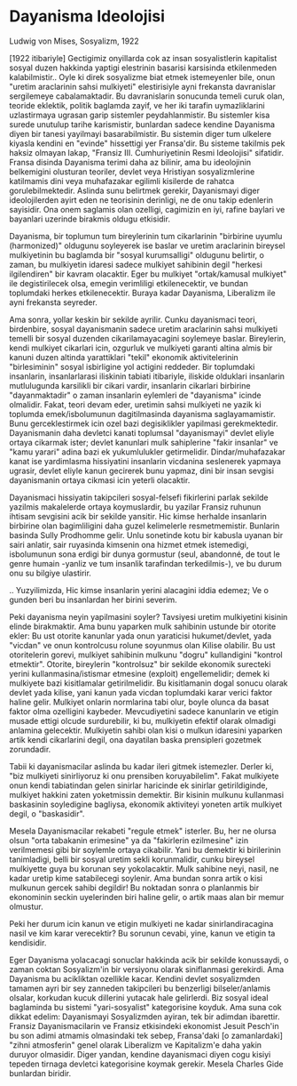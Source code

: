 # Dayanisma Ideolojisi

Ludwig von Mises, Sosyalizm, 1922

[1922 itibariyle] Gectigimiz onyillarda cok az insan sosyalistlerin kapitalist sosyal duzen hakkinda yaptigi elestrinin basarisi karsisinda etkilenmeden kalabilmistir.. Oyle ki direk sosyalizme biat etmek istemeyenler bile, onun "uretim araclarinin sahsi mulkiyeti" elestirisiyle ayni frekansta davranislar sergilemeye cabalamaktadir. Bu davranislarin sonucunda temeli curuk olan, teoride eklektik, politik baglamda zayif, ve her iki tarafin uymazliklarini uzlastirmaya ugrasan garip sistemler peydahlanmistir. Bu sistemler kisa surede unutulup tarihe karismistir, bunlardan sadece kendine Dayanisma diyen bir tanesi yayilmayi basarabilmistir. Bu sistemin diger tum ulkelere kiyasla kendini en "evinde" hissettigi yer Fransa'dir. Bu sisteme takilmis pek haksiz olmayan lakap, "Fransiz III. Cumhuriyetinin Resmi Ideolojisi" sifatidir. Fransa disinda Dayanisma terimi daha az bilinir, ama bu ideolojinin belkemigini olusturan teoriler, devlet veya Hristiyan sosyalizmlerine katilmamis dini veya muhafazakar egilimli kisilerde de rahatca gorulebilmektedir. Aslinda sunu belirtmek gerekir, Dayanismayi diger ideolojilerden ayirt eden ne teorisinin derinligi, ne de onu takip edenlerin sayisidir. Ona onem saglamis olan ozelligi, cagimizin en iyi, rafine baylari ve bayanlari uzerinde birakmis oldugu etkisidir.

Dayanisma, bir toplumun tum bireylerinin tum cikarlarinin "birbirine uyumlu (harmonized)" oldugunu soyleyerek ise baslar ve uretim araclarinin bireysel mulkiyetinin bu baglamda bir "sosyal kurumsalligi" oldugunu belirtir, o zaman, bu mulkiyetin idaresi sadece mulkiyet sahibinin degil "herkesi ilgilendiren" bir kavram olacaktir. Eger bu mulkiyet "ortak/kamusal mulkiyet" ile degistirilecek olsa, emegin verimliligi etkilenecektir, ve bundan toplumdaki herkes etkilenecektir. Buraya kadar Dayanisma, Liberalizm ile ayni frekansta seyreder.

Ama sonra, yollar keskin bir sekilde ayrilir. Cunku dayanismaci teori, birdenbire, sosyal dayanismanin sadece uretim araclarinin sahsi mulkiyeti temelli bir sosyal duzenden cikarilamayacagini soylemeye baslar. Bireylerin, kendi mulkiyet cikarlari icin, ozgurluk ve mulkiyeti garanti altina almis bir kanuni duzen altinda yarattiklari "tekil" ekonomik aktivitelerinin "birlesiminin" sosyal isbirligine yol actigini reddeder. Bir toplumdaki insanlarin, insanlarlarasi iliskinin tabiati itibariyle, iliskide olduklari insanlarin mutlulugunda karsilikli bir cikari vardir, insanlarin cikarlari birbirine "dayanmaktadir" o zaman insanlarin eylemleri de "dayanisma" icinde olmalidir. Fakat, teori devam eder, uretimin sahsi mulkiyeti ne yazik ki toplumda emek/isbolumunun dagitilmasinda dayanisma saglayamamistir. Bunu gerceklestirmek icin ozel bazi degisiklikler yapilmasi gerekmektedir. Dayanismanin daha devletci kanati toplumsal "dayanismayi" devlet eliyle ortaya cikarmak ister; devlet kanunlari mulk sahiplerine "fakir insanlar" ve "kamu yarari" adina bazi ek yukumlulukler getirmelidir. Dindar/muhafazakar kanat ise yardimlasma hissiyatini insanlarin vicdanina seslenerek yapmaya ugrasir, devlet eliyle kanun gecirerek bunu yapmaz, dini bir insan sevgisi dayanismanin ortaya cikmasi icin yeterli olacaktir.

Dayanismaci hissiyatin takipcileri sosyal-felsefi fikirlerini parlak sekilde yazilmis makalelerde ortaya koymuslardir, bu yazilar Fransiz ruhunun ihtisam sevgisini acik bir sekilde yansitir. Hic kimse herhalde insanlarin birbirine olan bagimliligini daha guzel kelimelerle resmetmemistir. Bunlarin basinda Sully Prodhomme gelir. Unlu sonetinde kotu bir kabusla uyanan bir sairi anlatir, sair ruyasinda kimsenin ona hizmet etmek istemedigi, isbolumunun sona erdigi bir dunya gormustur (seul, abandonné, de tout le genre humain -yanliz ve tum insanlik tarafindan terkedilmis-), ve bu durum onu su bilgiye ulastirir.

.. Yuzyilimizda,
Hic kimse insanlarin yerini alacagini iddia edemez;
Ve o gunden beri bu insanlardan her birini severim.

Peki dayanisma neyin yapilmasini soyler? Tavsiyesi uretim mulkiyetini kisinin elinde birakmaktir. Ama bunu yaparken mulk sahibinin ustunde bir otorite ekler: Bu ust otorite kanunlar yada onun yaraticisi hukumet/devlet, yada "vicdan" ve onun kontrolcusu rolune soyunmus olan Kilise olabilir. Bu ust otoritelerin gorevi, mulkiyet sahibinin mulkunu "dogru" kullandigini "kontrol etmektir". Otorite, bireylerin "kontrolsuz" bir sekilde ekonomik surecteki yerini kullanmasina/istismar etmesine (exploit) engellemelidir; demek ki mulkiyete bazi kisitlamalar getirilmelidir. Bu kisitlamanin dogal sonucu olarak devlet yada kilise, yani kanun yada vicdan toplumdaki karar verici faktor haline gelir. Mulkiyet onlarin normlarina tabi olur, boyle olunca da basat faktor olma ozelligini kaybeder. Mevcudiyetini sadece kanunlarin ve etigin musade ettigi olcude surdurebilir, ki bu, mulkiyetin efektif olarak olmadigi anlamina gelecektir. Mulkiyetin sahibi olan kisi o mulkun idaresini yaparken artik kendi cikarlarini degil, ona dayatilan baska prensipleri gozetmek zorundadir.

Tabii ki dayanismacilar aslinda bu kadar ileri gitmek istemezler. Derler ki, "biz mulkiyeti sinirliyoruz ki onu prensiben koruyabilelim". Fakat mulkiyete onun kendi tabiatindan gelen sinirlar haricinde ek sinirlar getirildiginde, mulkiyet hakkini zaten yoketmissin demektir. Bir kisinin mulkunu kullanmasi baskasinin soyledigine bagliysa, ekonomik aktiviteyi yoneten artik mulkiyet degil, o "baskasidir".

Mesela Dayanismacilar rekabeti "regule etmek" isterler. Bu, her ne olursa olsun "orta tabakanin erimesine" ya da "fakirlerin ezilmesine" izin verilmemesi gibi bir soylemle ortaya cikabilir. Yani bu demektir ki birilerinin tanimladigi, belli bir sosyal uretim sekli korunmalidir, cunku bireysel mulkiyette guya bu korunan sey yokolacaktir. Mulk sahibine neyi, nasil, ne kadar uretip kime satabilecegi soylenir. Ama bundan sonra artik o kisi mulkunun gercek sahibi degildir! Bu noktadan sonra o planlanmis bir ekonominin seckin uyelerinden biri haline gelir, o artik maas alan bir memur olmustur.

Peki her durum icin kanun ve etigin mulkiyeti ne kadar sinirlandiracagina nasil ve kim karar verecektir? Bu sorunun cevabi, yine, kanun ve etigin ta kendisidir.

Eger Dayanisma yolacacagi sonuclar hakkinda acik bir sekilde konussaydi, o zaman coktan Sosyalizm'in bir versiyonu olarak siniflanmasi gerekirdi. Ama Dayanisma bu acikliktan ozellikle kacar. Kendini devlet sosyalizmden tamamen ayri bir sey zanneden takipcileri bu benzerligi bilseler/anlamis olsalar, korkudan kucuk dillerini yutacak hale gelirlerdi. Biz sosyal ideal baglaminda bu sistemi "yari-sosyalist" kategorisine koyduk. Ama suna cok dikkat edelim: Dayanismayi Sosyalizmden ayiran, tek bir adimdan ibarettir. Fransiz Dayanismacilarin ve Fransiz etkisindeki ekonomist Jesuit Pesch'in bu son adimi atmamis olmasindaki tek sebep, Fransa'daki [o zamanlardaki] "zihni atmosferin" genel olarak Liberalizm ve Kapitalizm'e daha yakin duruyor olmasidir. Diger yandan, kendine dayanismaci diyen cogu kisiyi tepeden tirnaga devletci kategorisine koymak gerekir. Mesela Charles Gide bunlardan biridir.
